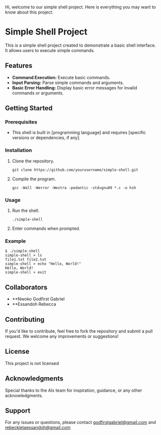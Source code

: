 Hi, welcome to our simple shell project. Here is everything you may want to know about this project.  

# Simple Shell Project

This is a simple shell project created to demonstrate a basic shell interface. It allows users to execute simple commands.

## Features

- **Command Execution:** Execute basic commands.
- **Input Parsing:** Parse simple commands and arguments.
- **Basic Error Handling:** Display basic error messages for invalid commands or arguments.

## Getting Started

### Prerequisites

- This shell is built in [programming language] and requires [specific versions or dependencies, if any].

### Installation

1. Clone the repository.
    ```
    git clone https://github.com/yourusername/simple-shell.git
    ```
2. Compile the program.
    ```
    gcc -Wall -Werror -Wextra -pedantic -std=gnu89 *.c -o hsh
    ```

### Usage

1. Run the shell.
    ```
    ./simple-shell
    ```
2. Enter commands when prompted.

### Example

```
$ ./simple-shell
simple-shell > ls
file1.txt file2.txt
simple-shell > echo "Hello, World!"
Hello, World!
simple-shell > exit
```

## Collaborators

- **Nwoko Godfirst Gabriel
- **Essandoh Rebecca

## Contributing

If you'd like to contribute, feel free to fork the repository and submit a pull request. We welcome any improvements or suggestions!

## License

This project is not licensed

## Acknowledgments

Special thanks to the Alx team for inspiration, guidance, or any other acknowledgments.

## Support

For any issues or questions, please contact godfirstgabriel@gmail.com and rebeckietaessandoh@gmail.com
